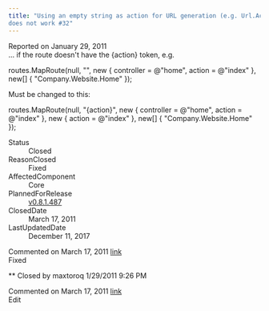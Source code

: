 ```yaml
---
title: "Using an empty string as action for URL generation (e.g. Url.Action(\"\"))
does not work #32"
---
```

<div class="issue-report">
   <div class="issue-header">Reported on 
      <time datetime="2011-01-29T21:07:46.47-08:00" title="2011-01-29T21:07:46.47-08:00">January 29, 2011</time>
   </div>
   <div class="issue-message" markdown="1">... if the route doesn't have the {action} token, e.g.

routes.MapRoute(null, "",
   new { controller = @"home", action = @"index" },
   new[] { "Company.Website.Home" });

Must be changed to this:

routes.MapRoute(null, "{action}", 
   new { controller = @"home", action = @"index" }, 
   new { action = @"index" }, 
   new[] { "Company.Website.Home" });
      
   </div>
   <div class="issue-footer">
      <dl>
         <dt>Status</dt>
         <dd>Closed</dd>
         <dt>ReasonClosed</dt>
         <dd>Fixed</dd>
         <dt>AffectedComponent</dt>
         <dd>Core</dd>
         <dt>PlannedForRelease</dt>
         <dd><a href="https://github.com/maxtoroq/MvcCodeRouting/releases/tag/v0.8.1.487">v0.8.1.487</a></dd>
         <dt>ClosedDate</dt>
         <dd>
            <time datetime="2011-03-17T12:42:27.857-07:00" title="2011-03-17T12:42:27.857-07:00">March 17, 2011</time>
         </dd>
         <dt>LastUpdatedDate</dt>
         <dd>
            <time datetime="2017-12-11T02:15:56.247-08:00" title="2017-12-11T02:15:56.247-08:00">December 11, 2017</time>
         </dd>
      </dl>
   </div>
</div>
<div id="post77652" class="issue-comment">
   <div class="issue-header">Commented on 
      <time datetime="2011-03-17T12:41:49.71-07:00" title="2011-03-17T12:41:49.71-07:00">March 17, 2011</time> <a href="#post77652" class="post-link">link</a></div>
   <div class="issue-message" markdown="1">Fixed


** Closed by maxtoroq 1/29/2011 9:26 PM
      
   </div>
</div>
<div id="post77653" class="issue-comment">
   <div class="issue-header">Commented on 
      <time datetime="2011-03-17T12:41:49.87-07:00" title="2011-03-17T12:41:49.87-07:00">March 17, 2011</time> <a href="#post77653" class="post-link">link</a></div>
   <div class="issue-message" markdown="1">Edit
      
   </div>
</div>